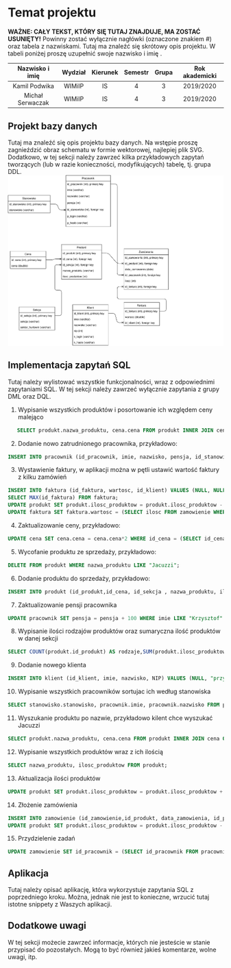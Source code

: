 # Temat projektu
**WAŻNE: CAŁY TEKST, KTÓRY SIĘ TUTAJ ZNAJDUJE, MA ZOSTAĆ USUNIĘTY!** Powinny zostać wyłącznie nagłówki (oznaczone znakiem #) oraz tabela z nazwiskami.
Tutaj ma znaleźć się skrótowy opis projektu. W tabeli poniżej proszę uzupełnić swoje nazwisko i imię
.

| Nazwisko i imię | Wydział | Kierunek | Semestr | Grupa | Rok akademicki |
| :-------------: | :-----: | :------: | :-----: | :---: | :------------: |
| Kamil Podwika         | WIMiIP  | IS       |   4     | 3     | 2019/2020      |
| Michał Serwaczak        | WIMiIP  | IS       |   4     | 3     | 2019/2020      |

## Projekt bazy danych

Tutaj ma znaleźć się opis projektu bazy danych. Na wstępie proszę zagnieździć obraz schematu w formie wektorowej, najlepiej plik SVG. Dodatkowo, w tej sekcji należy zawrzeć kilka przykładowych zapytań tworzących (lub w razie konieczności, modyfikujących) tabelę, tj. grupa DDL.
![diagram-erd](projekt.svg)

## Implementacja zapytań SQL
Tutaj należy wylistować wszystkie funkcjonalności, wraz z odpowiednimi zapytaniami SQL. W tej sekcji należy zawrzeć wyłącznie zapytania z grupy DML oraz DQL.
1. Wypisanie wszystkich produktów i posortowanie ich względem ceny malejąco
 ```sql
    SELECT produkt.nazwa_produktu, cena.cena FROM produkt INNER JOIN cena ON cena.id_cena = produkt.id_cena ORDER BY cena.cena DESC;
```
2. Dodanie nowo zatrudnionego pracownika, przykładowo:
```sql
INSERT INTO pracownik (id_pracownik, imie, nazwisko, pensja, id_stanowisko) VALUES (NULL, "przyklad_imie", "przyklad_nazwisko", 9999, (SELECT id_stanowisko FROM stanowisko where id_stanowisko=2));
```
3. Wystawienie faktury, w aplikacji można w pętli ustawić wartość faktury z kilku zamówień
```sql
INSERT INTO faktura (id_faktura, wartosc, id_klient) VALUES (NULL, NULL, 1);
SELECT MAX(id_faktura) FROM faktura;
UPDATE produkt SET produkt.ilosc_produktow = produkt.ilosc_produktow - 4 WHERE id_produkt = (SELECT id_produkt FROM produkt WHERE nazwa_produktu LIKE "dluigopis");
UPDATE faktura SET faktura.wartosc = (SELECT ilosc FROM zamowienie WHERE id_zamowienie = (SELECT MAX(id_zamowienie) FROM zamowienie)) * (SELECT cena FROM cena INNER JOIN produkt ON cena.id_cena = produkt.id_cena WHERE produkt.nazwa_produktu LIKE "dlugopis") WHERE id_faktura = (SELECT MAX(id_faktura) FROM faktura);
```
4. Zaktualizowanie ceny, przykładowo:
```sql
UPDATE cena SET cena.cena = cena.cena*2 WHERE id_cena = (SELECT id_cena FROM produkt WHERE nazwa_produktu LIKE "Jacuzzi");
```
5. Wycofanie produktu ze sprzedaży, przykładowo:
```sql
DELETE FROM produkt WHERE nazwa_produktu LIKE "Jacuzzi";
```
6. Dodanie produktu do sprzedaży, przykładowo:
```sql
INSERT INTO produkt (id_produkt,id_cena, id_sekcja , nazwa_produktu, ilosc_produktow) VALUES (0, (SELECT id_cena FROM cena WHERE cena = 7000), (SELECT id_sekcja FROM sekcja WHERE sekcja LIKE "Ogrodnicza"), "Jacuzzi", 2);
```
7. Zaktualizowanie pensji pracownika
```sql
UPDATE pracownik SET pensja = pensja + 100 WHERE imie LIKE "Krzysztof" AND nazwisko LIKE "Krawczyk";
```
8. Wypisanie ilości rodzajów produktów oraz sumaryczna ilość produktów w danej sekcji
```sql
SELECT COUNT(produkt.id_produkt) AS rodzaje,SUM(produkt.ilosc_produktow) as produkty, sekcja.sekcja FROM produkt INNER JOIN sekcja ON produkt.id_sekcja = sekcja.id_sekcja GROUP BY sekcja;
```
9. Dodanie nowego klienta
```sql
INSERT INTO klient (id_klient, imie, nazwisko, NIP) VALUES (NULL, "przyklad", "przyklad", "9999999999");
```
10. Wypisanie wszystkich pracowników sortujac ich według stanowiska
```sql
SELECT stanowisko.stanowisko, pracownik.imie, pracownik.nazwisko FROM pracownik INNER JOIN stanowisko ON pracownik.id_stanowisko = stanowisko.id_stanowisko ORDER BY stanowisko.stanowisko DESC;
```
11. Wyszukanie produktu po nazwie, przykładowo kilent chce wyszukać Jacuzzi
```sql
SELECT produkt.nazwa_produktu, cena.cena FROM produkt INNER JOIN cena ON produkt.id_cena = cena.id_cena WHERE nazwa_produktu LIKE "Jacuzzi";
```
12. Wypisanie wszystkich produktów wraz z ich ilością
```sql
SELECT nazwa_produktu, ilosc_produktow FROM produkt;
```
13. Aktualizacja ilości produktów
```sql
UPDATE produkt SET produkt.ilosc_produktow = produkt.ilosc_produktow + %s WHERE id_produkt = (SELECT id_produkt FROM produkt WHERE nazwa_produktu LIKE Jacuzzi);
```
14. Złożenie zamówienia
```sql
INSERT INTO zamowienie (id_zamowienie,id_produkt, data_zamowienia, id_pracownik, ilosc, id_faktura) VALUES (NULL, (SELECT id_produkt FROM produkt WHERE nazwa_produktu LIKE Jacuzzi), "2020-05-27", 11, 1, NULL);
UPDATE produkt SET produkt.ilosc_produktow = produkt.ilosc_produktow - 1 WHERE id_produkt = (SELECT id_produkt FROM produkt WHERE nazwa_produktu LIKE Jacuzzi);
```
15. Przydzielenie zadań
```sql
UPDATE zamowienie SET id_pracownik = (SELECT id_pracownik FROM pracownik WHERE imie LIKE Jacek AND nazwisko LIKE Placek) WHERE id_zamowienie = 1;
```

## Aplikacja
Tutaj należy opisać aplikację, która wykorzystuje zapytania SQL z poprzedniego kroku. Można, jednak nie jest to konieczne, wrzucić tutaj istotne snippety z Waszych aplikacji.

## Dodatkowe uwagi
W tej sekcji możecie zawrzeć informacje, których nie jesteście w stanie przypisać do pozostałych. Mogą to być również jakieś komentarze, wolne uwagi, itp.
